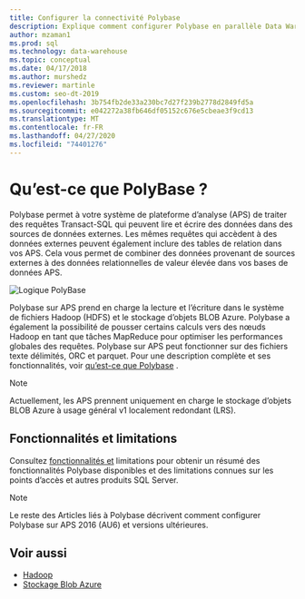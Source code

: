 ```yaml
---
title: Configurer la connectivité Polybase
description: Explique comment configurer Polybase en parallèle Data Warehouse pour se connecter à des sources de données d’objet blob de stockage Hadoop ou Microsoft Azure externe. Utilisez Polybase pour exécuter des requêtes qui intègrent des données provenant de plusieurs sources, notamment Hadoop, le stockage d’objets BLOB Azure et les Data Warehouse parallèles.
author: mzaman1
ms.prod: sql
ms.technology: data-warehouse
ms.topic: conceptual
ms.date: 04/17/2018
ms.author: murshedz
ms.reviewer: martinle
ms.custom: seo-dt-2019
ms.openlocfilehash: 3b754fb2de33a230bc7d27f239b2778d2849fd5a
ms.sourcegitcommit: e042272a38fb646df05152c676e5cbeae3f9cd13
ms.translationtype: MT
ms.contentlocale: fr-FR
ms.lasthandoff: 04/27/2020
ms.locfileid: "74401276"
---
```

# <a name="what-is-polybase"></a>Qu’est-ce que PolyBase ?
Polybase permet à votre système de plateforme d’analyse (APS) de traiter des requêtes Transact-SQL qui peuvent lire et écrire des données dans des sources de données externes. Les mêmes requêtes qui accèdent à des données externes peuvent également inclure des tables de relation dans vos APS. Cela vous permet de combiner des données provenant de sources externes à des données relationnelles de valeur élevée dans vos bases de données APS.

![Logique PolyBase](media/polybase/polybase-logical.png)

Polybase sur APS prend en charge la lecture et l’écriture dans le système de fichiers Hadoop (HDFS) et le stockage d’objets BLOB Azure. Polybase a également la possibilité de pousser certains calculs vers des nœuds Hadoop en tant que tâches MapReduce pour optimiser les performances globales des requêtes. Polybase sur APS peut fonctionner sur des fichiers texte délimités, ORC et parquet. Pour une description complète et ses fonctionnalités, voir [qu’est-ce que Polybase](https://docs.microsoft.com/sql/relational-databases/polybase/polybase-guide) .

> [!NOTE]
> Actuellement, les APS prennent uniquement en charge le stockage d’objets BLOB Azure à usage général v1 localement redondant (LRS).

## <a name="features-and-limitations"></a>Fonctionnalités et limitations
Consultez [fonctionnalités et](https://docs.microsoft.com/sql/relational-databases/polybase/polybase-versioned-feature-summary) limitations pour obtenir un résumé des fonctionnalités Polybase disponibles et des limitations connues sur les points d’accès et autres produits SQL Server.

> [!NOTE] 
> Le reste des Articles liés à Polybase décrivent comment configurer Polybase sur APS 2016 (AU6) et versions ultérieures.

## <a name="see-also"></a>Voir aussi
- [Hadoop](polybase-configure-hadoop.md)
- [Stockage Blob Azure](polybase-configure-azure-blob-storage.md)
<!-- MISSING LINKS [PolyBase &#40;SQL Server PDW&#41;](../sqlpdw/polybase-sql-server-pdw.md)  -->  
  
